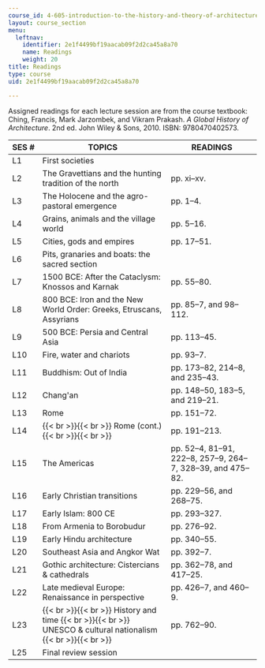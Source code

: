 ```yaml
---
course_id: 4-605-introduction-to-the-history-and-theory-of-architecture-spring-2012
layout: course_section
menu:
  leftnav:
    identifier: 2e1f4499bf19aacab09f2d2ca45a8a70
    name: Readings
    weight: 20
title: Readings
type: course
uid: 2e1f4499bf19aacab09f2d2ca45a8a70

---
```


Assigned readings for each lecture session are from the course textbook: Ching, Francis, Mark Jarzombek, and Vikram Prakash. _A Global History of Architecture_. 2nd ed. John Wiley & Sons, 2010. ISBN: 9780470402573.

| SES # | TOPICS | READINGS |
| --- | --- | --- |
| L1 | First societies | &nbsp; |
| L2 | The Gravettians and the hunting tradition of the north | pp. xi–xv. |
| L3 | The Holocene and the agro-pastoral emergence | pp. 1–4. |
| L4 | Grains, animals and the village world | pp. 5–16. |
| L5 | Cities, gods and empires | pp. 17–51. |
| L6 | Pits, granaries and boats: the sacred section | &nbsp; |
| L7 | 1500 BCE: After the Cataclysm: Knossos and Karnak | pp. 55–80. |
| L8 | 800 BCE: Iron and the New World Order: Greeks, Etruscans, Assyrians | pp. 85–7, and 98–112. |
| L9 | 500 BCE: Persia and Central Asia | pp. 113–45. |
| L10 | Fire, water and chariots | pp. 93–7. |
| L11 | Buddhism: Out of India | pp. 173–82, 214–8, and 235–43. |
| L12 | Chang'an | pp. 148–50, 183–5, and 219–21. |
| L13 | Rome | pp. 151–72. |
| L14 |  {{< br >}}{{< br >}} Rome (cont.) {{< br >}}{{< br >}}  | pp. 191–213. |
| L15 | The Americas | pp. 52–4, 81–91, 222–8, 257–9, 264–7, 328–39, and 475–82. |
| L16 | Early Christian transitions | pp. 229–56, and 268–75. |
| L17 | Early Islam: 800 CE | pp. 293–327. |
| L18 | From Armenia to Borobudur | pp. 276–92. |
| L19 | Early Hindu architecture | pp. 340–55. |
| L20 | Southeast Asia and Angkor Wat | pp. 392–7. |
| L21 | Gothic architecture: Cistercians & cathedrals | pp. 362–78, and 417–25. |
| L22 | Late medieval Europe: Renaissance in perspective | pp. 426–7, and 460–9. |
| L23 |  {{< br >}}{{< br >}} History and time {{< br >}}{{< br >}} UNESCO & cultural nationalism {{< br >}}{{< br >}}  | pp. 762–90. | {{< br >}}{{< br >}} | L24 | Colonial worlds | No readings assigned. |
| L25 | Final review session |